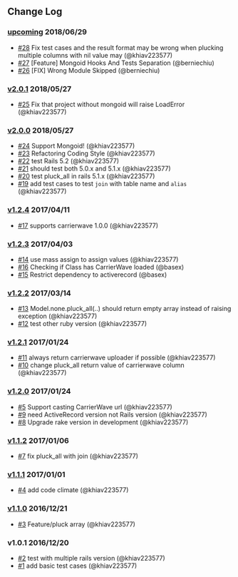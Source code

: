 ## Change Log

### [upcoming](https://github.com/khiav223577/pluck_all/compare/v2.0.1...HEAD) 2018/06/29
- [#28](https://github.com/khiav223577/pluck_all/pull/28) Fix test cases and the result format may be wrong when plucking multiple columns with nil value may (@khiav223577)
- [#27](https://github.com/khiav223577/pluck_all/pull/27) [Feature] Mongoid Hooks And Tests Separation (@berniechiu)
- [#26](https://github.com/khiav223577/pluck_all/pull/26) [FIX] Wrong Module Skipped (@berniechiu)

### [v2.0.1](https://github.com/khiav223577/pluck_all/compare/v2.0.0...v2.0.1) 2018/05/27
- [#25](https://github.com/khiav223577/pluck_all/pull/25) Fix that project without mongoid will raise LoadError (@khiav223577)

### [v2.0.0](https://github.com/khiav223577/pluck_all/compare/v1.2.4...v2.0.0) 2018/05/27
- [#24](https://github.com/khiav223577/pluck_all/pull/24) Support Mongoid! (@khiav223577)
- [#23](https://github.com/khiav223577/pluck_all/pull/23) Refactoring Coding Style (@khiav223577)
- [#22](https://github.com/khiav223577/pluck_all/pull/22) test Rails 5.2 (@khiav223577)
- [#21](https://github.com/khiav223577/pluck_all/pull/21) should test both 5.0.x and 5.1.x (@khiav223577)
- [#20](https://github.com/khiav223577/pluck_all/pull/20) test pluck_all in rails 5.1.x (@khiav223577)
- [#19](https://github.com/khiav223577/pluck_all/pull/19) add test cases to test `join` with table name and `alias` (@khiav223577)

### [v1.2.4](https://github.com/khiav223577/pluck_all/compare/v1.2.3...v1.2.4) 2017/04/11
- [#17](https://github.com/khiav223577/pluck_all/pull/17) supports carrierwave 1.0.0 (@khiav223577)

### [v1.2.3](https://github.com/khiav223577/pluck_all/compare/v1.2.2...v1.2.3) 2017/04/03
- [#14](https://github.com/khiav223577/pluck_all/pull/14) use mass assign to assign values (@khiav223577)
- [#16](https://github.com/khiav223577/pluck_all/pull/16) Checking if Class has CarrierWave loaded (@basex)
- [#15](https://github.com/khiav223577/pluck_all/pull/15) Restrict dependency to activerecord (@basex)

### [v1.2.2](https://github.com/khiav223577/pluck_all/compare/v1.2.1...v1.2.2) 2017/03/14
- [#13](https://github.com/khiav223577/pluck_all/pull/13) Model.none.pluck_all(..) should return empty array instead of raising exception (@khiav223577)
- [#12](https://github.com/khiav223577/pluck_all/pull/12) test other ruby version (@khiav223577)

### [v1.2.1](https://github.com/khiav223577/pluck_all/compare/v1.2.0...v1.2.1) 2017/01/24
- [#11](https://github.com/khiav223577/pluck_all/pull/11) always return carrierwave uploader if possible (@khiav223577)
- [#10](https://github.com/khiav223577/pluck_all/pull/10) change pluck_all return value of carrierwave column (@khiav223577)

### [v1.2.0](https://github.com/khiav223577/pluck_all/compare/v1.1.2...v1.2.0) 2017/01/24
- [#5](https://github.com/khiav223577/pluck_all/pull/5) Support casting CarrierWave url (@khiav223577)
- [#9](https://github.com/khiav223577/pluck_all/pull/9) need ActiveRecord version not Rails version (@khiav223577)
- [#8](https://github.com/khiav223577/pluck_all/pull/8) Upgrade rake version in development (@khiav223577)

### [v1.1.2](https://github.com/khiav223577/pluck_all/compare/v1.1.1...v1.1.2) 2017/01/06
- [#7](https://github.com/khiav223577/pluck_all/pull/7) fix pluck_all with join (@khiav223577)

### [v1.1.1](https://github.com/khiav223577/pluck_all/compare/v1.1.0...v1.1.1) 2017/01/01
- [#4](https://github.com/khiav223577/pluck_all/pull/4) add code climate (@khiav223577)

### [v1.1.0](https://github.com/khiav223577/pluck_all/compare/v1.0.1...v1.1.0) 2016/12/21
- [#3](https://github.com/khiav223577/pluck_all/pull/3) Feature/pluck array (@khiav223577)

### v1.0.1 2016/12/20
- [#2](https://github.com/khiav223577/pluck_all/pull/2) test with multiple rails version (@khiav223577)
- [#1](https://github.com/khiav223577/pluck_all/pull/1) add basic test cases (@khiav223577)
